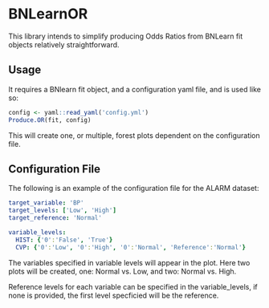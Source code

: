 # BNLearnOR

This library intends to simplify producing Odds Ratios from BNLearn fit objects relatively straightforward.

## Usage

It requires a BNlearn fit object, and a configuration yaml file, and is used like so:

```r
config <- yaml::read_yaml('config.yml')
Produce.OR(fit, config)
```

This will create one, or multiple, forest plots dependent on the configuration file.

## Configuration File

The following is an example of the configuration file for the ALARM dataset:

```yaml
target_variable: 'BP'
target_levels: ['Low', 'High']
target_reference: 'Normal'

variable_levels:
  HIST: {'0':'False', 'True'}
  CVP: {'0':'Low', '0':'High', '0':'Normal', 'Reference':'Normal'}
 ```
 
 The variables specified in variable levels will appear in the plot.
 Here two plots will be created, one: Normal vs. Low, and two: Normal vs. High.
 
 Reference levels for each variable can be specified in the variable_levels, if none is provided, the first level specficied will be the reference.
